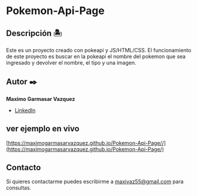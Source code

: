 # Pokemon-Api-Page

## Descripción 🏝

Este es un proyecto creado con pokeapi y JS/HTML/CSS.
El funcionamiento de este proyecto es buscar en la pokeapi el nombre del pokemon que sea ingresado y devolver el nombre, el tipo y una imagen.

## Autor ✒️
**Maximo Garmasar Vazquez**

* [LinkedIn](https://www.linkedin.com/in/maximogarmasarvazquez/)

## ver ejemplo en vivo
[https://maximogarmasarvazquez.github.io/Pokemon-Api-Page//](https://maximogarmasarvazquez.github.io/Pokemon-Api-Page/)

## Contacto
Si quieres contactarme puedes escribirme a maxivaz55@gmail.com para consultas.
